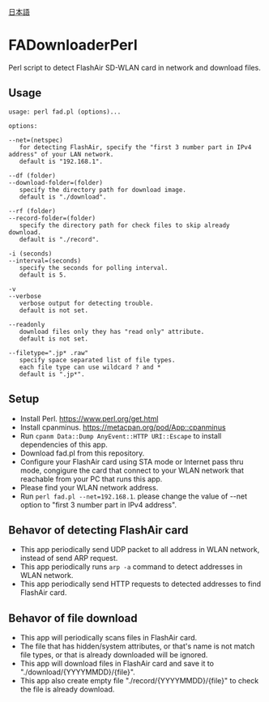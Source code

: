 [日本語](./README.ja.md)

# FADownloaderPerl
Perl script to detect FlashAir SD-WLAN card in network and download files.

## Usage

```
usage: perl fad.pl (options)...

options:

--net=(netspec)
   for detecting FlashAir, specify the "first 3 number part in IPv4 address" of your LAN network.
   default is "192.168.1".

--df (folder)
--download-folder=(folder)
   specify the directory path for download image.
   default is "./download".

--rf (folder)
--record-folder=(folder)
   specify the directory path for check files to skip already download.
   default is "./record".

-i (seconds)
--interval=(seconds)
   specify the seconds for polling interval.
   default is 5.

-v
--verbose
   verbose output for detecting trouble.
   default is not set.

--readonly
   download files only they has "read only" attribute.
   default is not set.

--filetype=".jp* .raw"
   specify space separated list of file types.
   each file type can use wildcard ? and *
   default is ".jp*".
```

## Setup
- Install Perl. https://www.perl.org/get.html
- Install cpanminus. https://metacpan.org/pod/App::cpanminus
- Run `cpanm Data::Dump AnyEvent::HTTP URI::Escape` to install dependencies of this app.
- Download fad.pl from this repository.
- Configure your FlashAir card using STA mode or Internet pass thru mode, congigure the card that connect to your WLAN network that reachable from your PC that runs this app.
- Please find your WLAN network address.
- Run `perl fad.pl --net=192.168.1`. please change the value of --net option to "first 3 number part in IPv4 address".

## Behavor of detecting FlashAir card
- This app periodically send UDP packet to all address in WLAN network, instead of send ARP request.
- This app periodically runs `arp -a` command to detect addresses in WLAN network.
- This app periodically send HTTP requests to detected addresses to find FlashAir card.

## Behavor of file download
- This app will periodically scans files in FlashAir card.
- The file that has hidden/system attributes, or that's name is not match file types, or that is already downloaded will be ignored.
- This app will download files in FlashAir card and save it to "./download/{YYYYMMDD}/{file}". 
- This app also create empty file "./record/{YYYYMMDD}/{file}" to check the file is already download.

